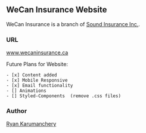 ## WeCan Insurance Website
   WeCan Insurance is a branch of [Sound Insurance Inc.](http://www.soundinsurance.ca/ "Sound Insurance Website").


###   URL
www.wecaninsurance.ca


Future Plans for Website:

    - [x] Content added 
    - [x] Mobile Responsive
    - [x] Email functionality
    - [] Animations
    - [] Styled-Components  (remove .css files)

### Author
[Ryan Karumanchery](mailto:ryankarumanchery@gmail.com)